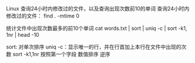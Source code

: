 Linux 查询24小时内修改过的文件，以及查询出现次数前10的单词
查询24小时内修改过的文件： find . -mtime 0

统计文件中出现次数最多的前10个单词 cat words.txt | sort | uniq -c | sort -k1, 1nr | head -10

sort: 对单次排序 uniq -c：显示唯一的行，并在行首加上本行在文件中出现的次数 sort -k1,1nr 按照第一个字段 数值排序 逆序
